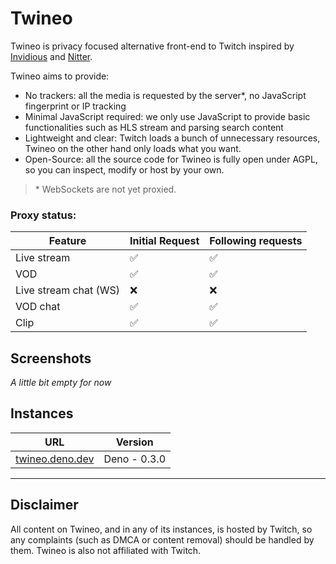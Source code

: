 # Twineo

Twineo is privacy focused alternative front-end to Twitch inspired by [Invidious](https://github.com/iv-org/invidious) and [Nitter](https://github.com/zedeus/nitter).

Twineo aims to provide:

-   No trackers: all the media is requested by the server\*, no JavaScript fingerprint or IP tracking
-   Minimal JavaScript required: we only use JavaScript to provide basic functionalities such as HLS stream and parsing search content
-   Lightweight and clear: Twitch loads a bunch of unnecessary resources, Twineo on the other hand only loads what you want.
-   Open-Source: all the source code for Twineo is fully open under AGPL, so you can inspect, modify or host by your own.

> \* WebSockets are not yet proxied.

### Proxy status:

| Feature               | Initial Request | Following requests |
| --------------------- | --------------- | ------------------ |
| Live stream           | ✅              | ✅                 |
| VOD                   | ✅              | ✅                 |
| Live stream chat (WS) | ❌              | ❌                 |
| VOD chat              | ✅              | ✅                 |
| Clip                  | ✅              | ✅                 |

## Screenshots

_A little bit empty for now_

## Instances

| URL                                         | Version      |
| ------------------------------------------- | ------------ |
| [twineo.deno.dev](https://twineo.deno.dev/) | Deno - 0.3.0 |

---

## Disclaimer

All content on Twineo, and in any of its instances, is hosted by Twitch, so any complaints (such as DMCA or content removal) should be handled by them. Twineo is also not affiliated with Twitch.

